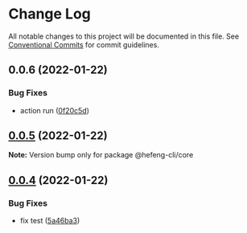 # Change Log

All notable changes to this project will be documented in this file.
See [Conventional Commits](https://conventionalcommits.org) for commit guidelines.

## 0.0.6 (2022-01-22)


### Bug Fixes

* action run ([0f20c5d](https://github.com/hefeng6500/hefeng-cli/commit/0f20c5d649f2651e722033aab7b15cd1c2db825a))





## [0.0.5](https://github.com/hefeng6500/hefeng-cli/compare/v0.0.4...v0.0.5) (2022-01-22)

**Note:** Version bump only for package @hefeng-cli/core





## [0.0.4](https://github.com/hefeng6500/hefeng-cli/compare/v0.0.3...v0.0.4) (2022-01-22)


### Bug Fixes

* fix test ([5a46ba3](https://github.com/hefeng6500/hefeng-cli/commit/5a46ba3f2f3ab9614a6bfed973e8d00e5cbe92de))

